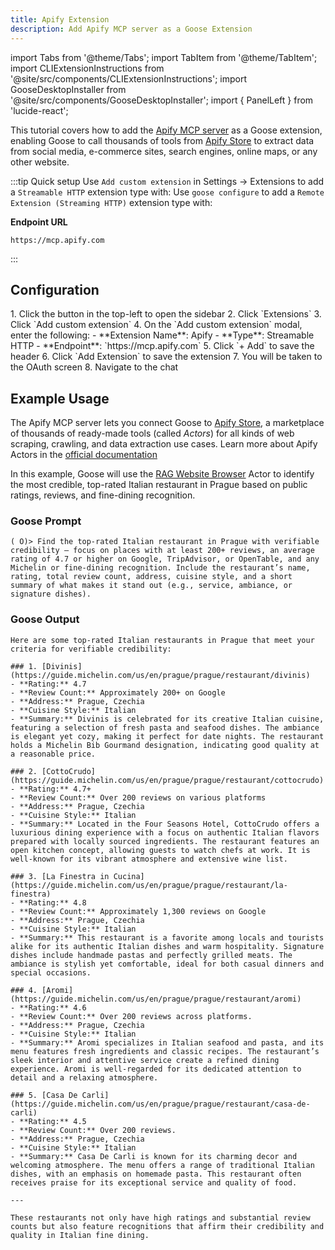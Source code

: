 ```yaml
---
title: Apify Extension
description: Add Apify MCP server as a Goose Extension
---
```


import Tabs from '@theme/Tabs';
import TabItem from '@theme/TabItem';
import CLIExtensionInstructions from '@site/src/components/CLIExtensionInstructions';
import GooseDesktopInstaller from '@site/src/components/GooseDesktopInstaller';
import { PanelLeft } from 'lucide-react';

This tutorial covers how to add the [Apify MCP server](https://mcp.apify.com) as a Goose extension, enabling Goose to call thousands of tools from [Apify Store](https://apify.com/store) to extract data from social media, e-commerce sites, search engines, online maps, or any other website.

:::tip Quick setup
<Tabs groupId="interface">
  <TabItem value="ui" label="Goose Desktop" default>
  Use `Add custom extension` in Settings → Extensions to add a `Streamable HTTP` extension type with:
  </TabItem>
  <TabItem value="cli" label="Goose CLI">
  Use `goose configure` to add a `Remote Extension (Streaming HTTP)` extension type with:
  </TabItem>
</Tabs>

  **Endpoint URL**
  ```
  https://mcp.apify.com
  ```
:::

## Configuration

<Tabs groupId="interface">
  <TabItem value="ui" label="Goose Desktop" default>
    1. Click the <PanelLeft className="inline" size={16} /> button in the top-left to open the sidebar
    2. Click `Extensions`
    3. Click `Add custom extension`
    4. On the `Add custom extension` modal, enter the following:
       - **Extension Name**: Apify
       - **Type**: Streamable HTTP
       - **Endpoint**: `https://mcp.apify.com` 
    5. Click `+ Add` to save the header
    6. Click `Add Extension` to save the extension
    7. You will be taken to the OAuth screen
    8. Navigate to the chat
  </TabItem>
  <TabItem value="cli" label="Goose CLI" default>
      <CLIExtensionInstructions
        name="apify-mcp"
        type="http"
        url="https://mcp.apify.com"
        timeout={300}
      />
  </TabItem>
</Tabs>

## Example Usage

The Apify MCP server lets you connect Goose to [Apify Store](https://apify.com/store), a marketplace of thousands of ready-made tools (called _Actors_) for all kinds of web scraping, crawling, and data extraction use cases. Learn more about Apify Actors in the [official documentation](https://docs.apify.com/platform/actors)

In this example, Goose will use the [RAG Website Browser](https://console.apify.com/actors/3ox4R101TgZz67sLr/input) Actor to identify the most credible, top-rated Italian restaurant in Prague based on public ratings, reviews, and fine-dining recognition.

### Goose Prompt

```
( O)> Find the top-rated Italian restaurant in Prague with verifiable credibility — focus on places with at least 200+ reviews, an average rating of 4.7 or higher on Google, TripAdvisor, or OpenTable, and any Michelin or fine-dining recognition. Include the restaurant’s name, rating, total review count, address, cuisine style, and a short summary of what makes it stand out (e.g., service, ambiance, or signature dishes).
```

### Goose Output

```
Here are some top-rated Italian restaurants in Prague that meet your criteria for verifiable credibility:

### 1. [Divinis](https://guide.michelin.com/us/en/prague/prague/restaurant/divinis)
- **Rating:** 4.7
- **Review Count:** Approximately 200+ on Google
- **Address:** Prague, Czechia
- **Cuisine Style:** Italian
- **Summary:** Divinis is celebrated for its creative Italian cuisine, featuring a selection of fresh pasta and seafood dishes. The ambiance is elegant yet cozy, making it perfect for date nights. The restaurant holds a Michelin Bib Gourmand designation, indicating good quality at a reasonable price.

### 2. [CottoCrudo](https://guide.michelin.com/us/en/prague/prague/restaurant/cottocrudo)
- **Rating:** 4.7+
- **Review Count:** Over 200 reviews on various platforms
- **Address:** Prague, Czechia
- **Cuisine Style:** Italian
- **Summary:** Located in the Four Seasons Hotel, CottoCrudo offers a luxurious dining experience with a focus on authentic Italian flavors prepared with locally sourced ingredients. The restaurant features an open kitchen concept, allowing guests to watch chefs at work. It is well-known for its vibrant atmosphere and extensive wine list.

### 3. [La Finestra in Cucina](https://guide.michelin.com/us/en/prague/prague/restaurant/la-finestra)
- **Rating:** 4.8
- **Review Count:** Approximately 1,300 reviews on Google
- **Address:** Prague, Czechia
- **Cuisine Style:** Italian
- **Summary:** This restaurant is a favorite among locals and tourists alike for its authentic Italian dishes and warm hospitality. Signature dishes include handmade pastas and perfectly grilled meats. The ambiance is stylish yet comfortable, ideal for both casual dinners and special occasions.

### 4. [Aromi](https://guide.michelin.com/us/en/prague/prague/restaurant/aromi)
- **Rating:** 4.6
- **Review Count:** Over 200 reviews across platforms.
- **Address:** Prague, Czechia
- **Cuisine Style:** Italian
- **Summary:** Aromi specializes in Italian seafood and pasta, and its menu features fresh ingredients and classic recipes. The restaurant’s sleek interior and attentive service create a refined dining experience. Aromi is well-regarded for its dedicated attention to detail and a relaxing atmosphere.

### 5. [Casa De Carli](https://guide.michelin.com/us/en/prague/prague/restaurant/casa-de-carli)
- **Rating:** 4.5
- **Review Count:** Over 200 reviews.
- **Address:** Prague, Czechia
- **Cuisine Style:** Italian
- **Summary:** Casa De Carli is known for its charming decor and welcoming atmosphere. The menu offers a range of traditional Italian dishes, with an emphasis on homemade pasta. This restaurant often receives praise for its exceptional service and quality of food.

---

These restaurants not only have high ratings and substantial review counts but also feature recognitions that affirm their credibility and quality in Italian fine dining.

```
